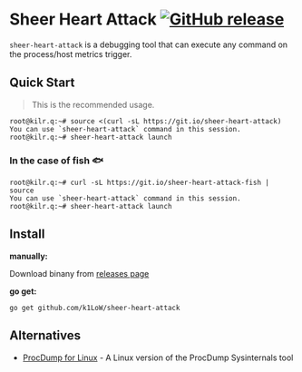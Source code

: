 # Sheer Heart Attack [![GitHub release](https://img.shields.io/github/release/k1LoW/sheer-heart-attack.svg)](https://github.com/k1LoW/sheer-heart-attack/releases)

`sheer-heart-attack` is a debugging tool that can execute any command on the process/host metrics trigger.

## Quick Start

> This is the recommended usage.

``` console
root@kilr.q:~# source <(curl -sL https://git.io/sheer-heart-attack)
You can use `sheer-heart-attack` command in this session.
root@kilr.q:~# sheer-heart-attack launch
```

### In the case of fish :fish:

``` console
root@kilr.q:~# curl -sL https://git.io/sheer-heart-attack-fish | source
You can use `sheer-heart-attack` command in this session.
root@kilr.q:~# sheer-heart-attack launch
```

## Install

**manually:**

Download binany from [releases page](https://github.com/k1LoW/sheer-heart-attack/releases)

**go get:**

``` console
go get github.com/k1LoW/sheer-heart-attack
```

## Alternatives

- [ProcDump for Linux](https://github.com/Microsoft/ProcDump-for-Linux) - A Linux version of the ProcDump Sysinternals tool
